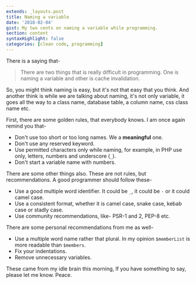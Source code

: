 ```yaml
---
extends: _layouts.post
title: Naming a variable
date: '2018-02-04'
gist: My two cents on naming a variable while programming.
section: content
syntaxHighlight: false
categories: [clean code, programming]
---
```


There is a saying that-

> There are two things that is really difficult in programming. One is naming a variable and other is cache invalidation.

So, you might think naming is easy, but it's not that easy that you think. And another think is while we are talking about naming, it's not only variable, it goes all the way to a class name, database table, a column name, css class name etc.

First, there are some golden rules, that everybody knows. I am once again remind you that-

- Don't use too short or too long names. We a **meaningful** one.
- Don't use any reserved keyword.
- Use permitted characters only while naming, for example, in PHP use only, letters, numbers and underscore (`_`).
- Don't start a variable name with numbers.

There are some other things also. These are not rules, but recommendations. A good programmer should follow these-

- Use a good multiple word identifier. It could be `_`, it could be `-` or it could camel case.
- Use a consistent format, whether it is camel case, snake case, kebab case or stadly case.
- Use community recommendations, like- PSR-1 and 2, PEP-8 etc.

There are some personal recommendations from me as well-

- Use a multiple word name rather that plural. In my opinion `$memberList` is more readable than `$members`.
- Fix your indentations.
- Remove unnecessary variables.

These came from my idle brain this morning, If you have something to say, please let me know. Peace.
